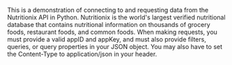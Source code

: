 This is a demonstration of connecting to and requesting data from the Nutritionix API in Python. Nutritionix is the world's largest verified nutritional database that contains nutritional information on thousands of grocery foods, restaurant foods, and common foods. 
When making requests, you must provide a valid appID and appKey, and must also provide filters, queries, or query properties in your JSON object. You may also have to set the Content-Type to application/json in your header. 

